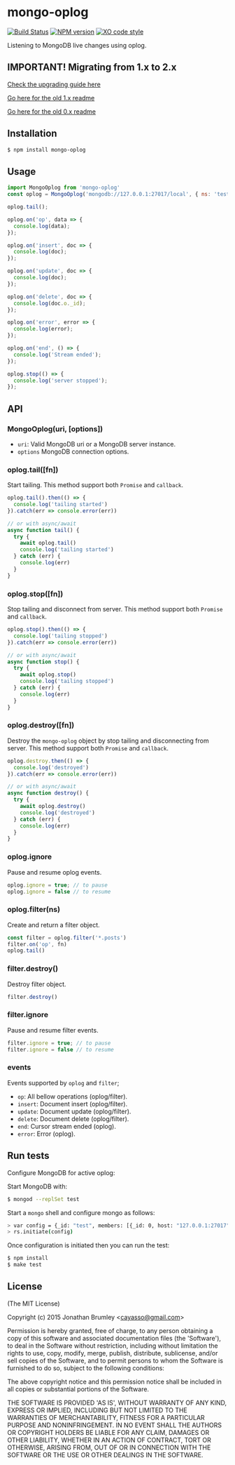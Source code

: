 # mongo-oplog

[![Build Status](https://img.shields.io/travis/cayasso/mongo-oplog/master.svg)](https://travis-ci.org/cayasso/mongo-oplog)
[![NPM version](https://img.shields.io/npm/v/mongo-oplog.svg)](https://www.npmjs.com/package/mongo-oplog)
[![XO code style](https://img.shields.io/badge/code_style-XO-5ed9c7.svg)](https://github.com/sindresorhus/xo)

Listening to MongoDB live changes using oplog.

## IMPORTANT! Migrating from 1.x to 2.x

[Check the upgrading guide here](https://github.com/cayasso/mongo-oplog/blob/develop/UPGRADE.md)

[Go here for the old 1.x readme](https://github.com/cayasso/mongo-oplog/tree/1.x)

[Go here for the old 0.x readme](https://github.com/cayasso/mongo-oplog/tree/0.x)

## Installation

``` bash
$ npm install mongo-oplog
```

## Usage

``` javascript
import MongoOplog from 'mongo-oplog'
const oplog = MongoOplog('mongodb://127.0.0.1:27017/local', { ns: 'test.posts' })

oplog.tail();

oplog.on('op', data => {
  console.log(data);
});

oplog.on('insert', doc => {
  console.log(doc);
});

oplog.on('update', doc => {
  console.log(doc);
});

oplog.on('delete', doc => {
  console.log(doc.o._id);
});

oplog.on('error', error => {
  console.log(error);
});

oplog.on('end', () => {
  console.log('Stream ended');
});

oplog.stop(() => {
  console.log('server stopped');
});
```

## API

### MongoOplog(uri, [options])

* `uri`: Valid MongoDB uri or a MongoDB server instance.
* `options` MongoDB connection options.

### oplog.tail([fn])

Start tailing.
This method support both `Promise` and `callback`.

```javascript
oplog.tail().then(() => {
  console.log('tailing started')
}).catch(err => console.error(err))

// or with async/await
async function tail() {
  try {
    await oplog.tail()
    console.log('tailing started')
  } catch (err) {
    console.log(err)
  }
}
```

### oplog.stop([fn])

Stop tailing and disconnect from server.
This method support both `Promise` and `callback`.

```javascript
oplog.stop().then(() => {
  console.log('tailing stopped')
}).catch(err => console.error(err))

// or with async/await
async function stop() {
  try {
    await oplog.stop()
    console.log('tailing stopped')
  } catch (err) {
    console.log(err)
  }
}
```

### oplog.destroy([fn])

Destroy the `mongo-oplog` object by stop tailing and disconnecting from server.
This method support both `Promise` and `callback`.

```javascript
oplog.destroy.then(() => {
  console.log('destroyed')
}).catch(err => console.error(err))

// or with async/await
async function destroy() {
  try {
    await oplog.destroy()
    console.log('destroyed')
  } catch (err) {
    console.log(err)
  }
}
```

### oplog.ignore

Pause and resume oplog events.

```javascript
oplog.ignore = true; // to pause
oplog.ignore = false // to resume
```

### oplog.filter(ns)

Create and return a filter object.

```javascript
const filter = oplog.filter('*.posts')
filter.on('op', fn)
oplog.tail()
```

### filter.destroy()

Destroy filter object.

```javascript
filter.destroy()
```

### filter.ignore

Pause and resume filter events.

```javascript
filter.ignore = true; // to pause
filter.ignore = false // to resume
```

### events

Events supported by `oplog` and `filter`;

* `op`: All bellow operations (oplog/filter).
* `insert`: Document insert (oplog/filter).
* `update`: Document update (oplog/filter).
* `delete`: Document delete (oplog/filter).
* `end`: Cursor stream ended (oplog).
* `error`: Error (oplog).

## Run tests

Configure MongoDB for active oplog:

Start MongoDB with:

``` bash
$ mongod --replSet test
```

Start a `mongo` shell and configure mongo as follows:

```bash
> var config = {_id: "test", members: [{_id: 0, host: "127.0.0.1:27017"}]}
> rs.initiate(config)
```

Once configuration is initiated then you can run the test:

``` bash
$ npm install
$ make test
```

## License

(The MIT License)

Copyright (c) 2015 Jonathan Brumley &lt;cayasso@gmail.com&gt;

Permission is hereby granted, free of charge, to any person obtaining
a copy of this software and associated documentation files (the
'Software'), to deal in the Software without restriction, including
without limitation the rights to use, copy, modify, merge, publish,
distribute, sublicense, and/or sell copies of the Software, and to
permit persons to whom the Software is furnished to do so, subject to
the following conditions:

The above copyright notice and this permission notice shall be
included in all copies or substantial portions of the Software.

THE SOFTWARE IS PROVIDED 'AS IS', WITHOUT WARRANTY OF ANY KIND,
EXPRESS OR IMPLIED, INCLUDING BUT NOT LIMITED TO THE WARRANTIES OF
MERCHANTABILITY, FITNESS FOR A PARTICULAR PURPOSE AND NONINFRINGEMENT.
IN NO EVENT SHALL THE AUTHORS OR COPYRIGHT HOLDERS BE LIABLE FOR ANY
CLAIM, DAMAGES OR OTHER LIABILITY, WHETHER IN AN ACTION OF CONTRACT,
TORT OR OTHERWISE, ARISING FROM, OUT OF OR IN CONNECTION WITH THE
SOFTWARE OR THE USE OR OTHER DEALINGS IN THE SOFTWARE.
